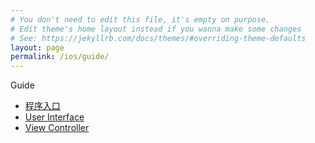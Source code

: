 ```yaml
---
# You don't need to edit this file, it's empty on purpose.
# Edit theme's home layout instead if you wanna make some changes
# See: https://jekyllrb.com/docs/themes/#overriding-theme-defaults
layout: page
permalink: /ios/guide/
---
```


Guide

* [程序入口](./basic/main)
* [User Interface](./basic/view)
* [View Controller](./basic/view-controller)
